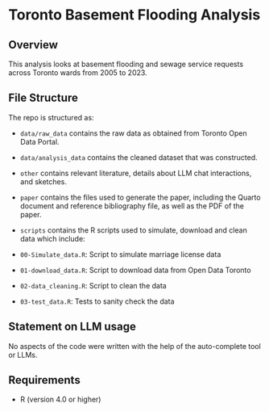 # Toronto Basement Flooding Analysis 

## Overview

This analysis looks at basement flooding and sewage service requests across Toronto wards from 2005 to 2023.

## File Structure

The repo is structured as:

-   `data/raw_data` contains the raw data as obtained from Toronto Open Data Portal.
-   `data/analysis_data` contains the cleaned dataset that was constructed.
-   `other` contains relevant literature, details about LLM chat interactions, and sketches.
-   `paper` contains the files used to generate the paper, including the Quarto document and reference bibliography file, as well as the PDF of the paper. 
-   `scripts` contains the R scripts used to simulate, download and clean data which include:

  - `00-Simulate_data.R`: Script to simulate marriage license data
  - `01-download_data.R`: Script to download data from Open Data Toronto
  - `02-data_cleaning.R`: Script to clean  the data
  - `03-test_data.R`: Tests to sanity check the data


## Statement on LLM usage

No aspects of the code were written with the help of the auto-complete tool or LLMs.

## Requirements
- R (version 4.0 or higher)